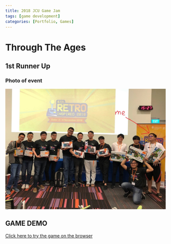 ```yaml
---
title: 2018 JCU Game Jam
tags: [game development]
categories: [Portfolio, Games]
---
```


# Through The Ages
## 1st Runner Up

### Photo of event
![](/assets/images/JCU_Winners_Photo.jpg)

## GAME DEMO
<a href="https://tanzhenxiong404.itch.io/through-the-ages-2019"> Click here to try the game on the browser </a>

